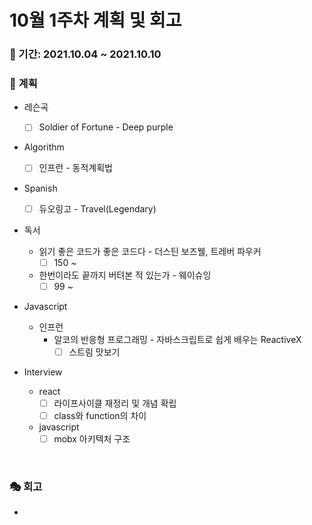 # 10월 1주차 계획 및 회고

### 📆 기간: 2021.10.04 ~ 2021.10.10

### 📑 계획

- 레슨곡

  - [ ] Soldier of Fortune - Deep purple

- Algorithm

  - [ ] 인프런 - 동적계획법

- Spanish

  - [ ] 듀오링고 - Travel(Legendary)

- 독서

  - 읽기 좋은 코드가 좋은 코드다 - 더스틴 보즈웰, 트레버 파우커
    - [ ] 150 ~

  - 한번이라도 끝까지 버텨본 적 있는가 - 웨이슈잉
    - [ ] 99 ~

- Javascript

  - 인프런
    - 알코의 반응형 프로그래밍 - 자바스크립트로 쉽게 배우는 ReactiveX
      - [ ] 스트림 맛보기

- Interview

  - react
    - [ ] 라이프사이클 재정리 및 개념 확립
    - [ ] class와 function의 차이
  - javascript
    - [ ] mobx 아키텍처 구조

<br/>

### 🎭 회고

- 

